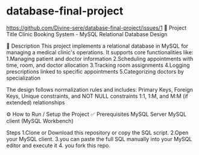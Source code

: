 # database-final-project
https://github.com/Divine-sere/database-final-project/issues/1
📌 Project Title
Clinic Booking System - MySQL Relational Database Design

📄 Description
This project implements a relational database in MySQL for managing a medical clinic's operations. It supports core functionalities like:
1.Managing patient and doctor information
2.Scheduling appointments with time, room, and doctor allocation
3.Tracking room assignments
4.Logging prescriptions linked to specific appointments
5.Categorizing doctors by specialization

The design follows normalization rules and includes:
Primary Keys, Foreign Keys, Unique constraints, and NOT NULL constraints
1:1, 1:M, and M:M (if extended) relationships

⚙️ How to Run / Setup the Project
✅ Prerequisites
MySQL Server 
MySQL client (MySQL Workbench)

Steps
1.Clone or Download this repository or copy the SQL script.
2.Open your MySQL client.
3.you can paste the full SQL manually into your MySQL editor and execute it
4. you fork this repo.
